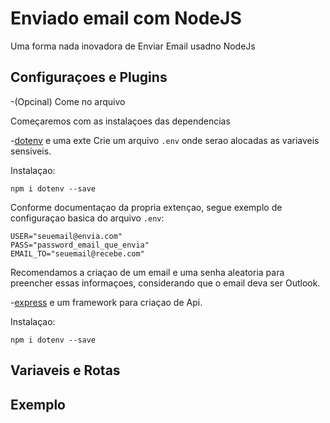 <h1>Enviado email com NodeJS</h1>
Uma forma nada inovadora de Enviar Email usadno NodeJs

<h2>Configuraçoes e Plugins</h2>
-(Opcinal) Come no arquivo 

Começaremos com as instalaçoes das dependencias

-[dotenv](https://www.npmjs.com/package/dotenv) e uma exte
Crie um arquivo <code>.env</code> onde serao alocadas as variaveis sensiveis.

Instalaçao:

```
npm i dotenv --save
```

Conforme documentaçao da propria extençao, segue exemplo de configuraçao basica do arquivo <code>.env</code>:

```
USER="seuemail@envia.com"
PASS="password_email_que_envia"
EMAIL_TO="seuemail@recebe.com"
```

Recomendamos a criaçao de um email e uma senha aleatoria para preencher essas informaçoes, considerando que o email deva ser Outlook.

-[express](https://expressjs.com/pt-br/) e um framework para criaçao de Api.

Instalaçao:

```
npm i dotenv --save
```



<h2>Variaveis e Rotas</h2>

<h2>Exemplo</h2>

